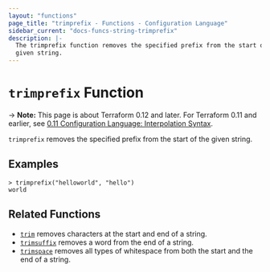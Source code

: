 ```yaml
---
layout: "functions"
page_title: "trimprefix - Functions - Configuration Language"
sidebar_current: "docs-funcs-string-trimprefix"
description: |-
  The trimprefix function removes the specified prefix from the start of a
  given string.
---
```


# `trimprefix` Function

-> **Note:** This page is about Terraform 0.12 and later. For Terraform 0.11 and
earlier, see
[0.11 Configuration Language: Interpolation Syntax](../../configuration-0-11/interpolation.html).

`trimprefix` removes the specified prefix from the start of the given string.

## Examples

```
> trimprefix("helloworld", "hello")
world
```

## Related Functions

* [`trim`](./trim.html) removes characters at the start and end of a string.
* [`trimsuffix`](./trimsuffix.html) removes a word from the end of a string.
* [`trimspace`](./trimspace.html) removes all types of whitespace from
  both the start and the end of a string.
